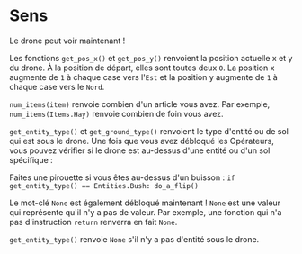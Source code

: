 # Sens

Le drone peut voir maintenant !

Les fonctions `get_pos_x()` et `get_pos_y()` renvoient la position actuelle x et y du drone. À la position de départ, elles sont toutes deux `0`. La position x augmente de `1` à chaque case vers l'`Est` et la position y augmente de `1` à chaque case vers le `Nord`.

`num_items(item)` renvoie combien d'un article vous avez.
Par exemple, `num_items(Items.Hay)` renvoie combien de foin vous avez.

`get_entity_type()` et `get_ground_type()` renvoient le type d'entité ou de sol qui est sous le drone. Une fois que vous avez débloqué les Opérateurs, vous pouvez vérifier si le drone est au-dessus d'une entité ou d'un sol spécifique :

Faites une pirouette si vous êtes au-dessus d'un buisson :
`if get_entity_type() == Entities.Bush:
	do_a_flip()`

Le mot-clé `None` est également débloqué maintenant ! `None` est une valeur qui représente qu'il n'y a pas de valeur.
Par exemple, une fonction qui n'a pas d'instruction `return` renverra en fait `None`.

`get_entity_type()` renvoie `None` s'il n'y a pas d'entité sous le drone.